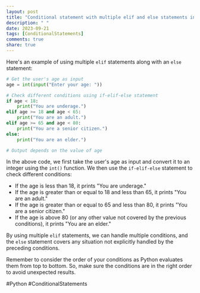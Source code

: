 ```yaml
---
layout: post
title: "Conditional statement with multiple elif and else statements in Python"
description: " "
date: 2023-09-21
tags: [ConditionalStatements]
comments: true
share: true
---
```


Here's an example of using multiple `elif` statements along with an `else` statement:

```python
# Get the user's age as input
age = int(input("Enter your age: "))

# Check different conditions using if-elif-else statement
if age < 18:
    print("You are underage.")
elif age >= 18 and age < 65:
    print("You are an adult.")
elif age >= 65 and age < 80:
    print("You are a senior citizen.")
else:
    print("You are an elder.")

# Output depends on the value of age
```

In the above code, we first take the user's age as input and convert it to an integer using the `int()` function. We then use the `if-elif-else` statement to check different conditions:

- If the age is less than 18, it prints "You are underage."
- If the age is greater than or equal to 18 and less than 65, it prints "You are an adult."
- If the age is greater than or equal to 65 and less than 80, it prints "You are a senior citizen."
- If the age is above 80 (or any other value not covered by the previous conditions), it prints "You are an elder."

By using multiple `elif` statements, we can handle multiple conditions, and the `else` statement covers any situation not explicitly handled by the preceding conditions.

Remember to consider the order of your conditions as Python evaluates them from top to bottom. So, make sure the conditions are in the right order to avoid unexpected results.

#Python #ConditionalStatements